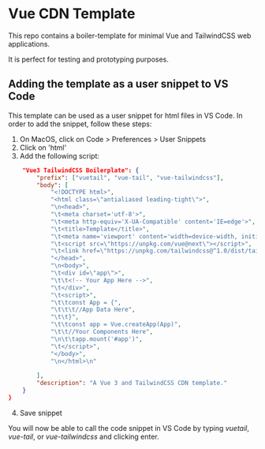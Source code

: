 # Vue CDN Template

This repo contains a boiler-template for minimal Vue and TailwindCSS web applications.

It is perfect for testing and prototyping purposes.


## Adding the template as a user snippet to VS Code

This template can be used as a user snippet for html files in VS Code. In order to add the snippet, follow these steps:

1. On MacOS, click on Code > Preferences > User Snippets
1. Click on 'html'
1. Add the following script:

```json
	"Vue3 TailwindCSS Boilerplate": {
		"prefix": ["vuetail", "vue-tail", "vue-tailwindcss"],
		"body": [
			"<!DOCTYPE html>",
			"<html class=\"antialiased leading-tight\">",
			"\n<head>",
			"\t<meta charset='utf-8'>",
			"\t<meta http-equiv='X-UA-Compatible' content='IE=edge'>",
			"\t<title>Template</title>",
			"\t<meta name='viewport' content='width=device-width, initial-scale=1'>",
			"\t<script src=\"https://unpkg.com/vue@next\"></script>",
			"\t<link href=\"https://unpkg.com/tailwindcss@^1.0/dist/tailwind.min.css\" rel=\"stylesheet\">",
			"</head>",
			"\n<body>",
			"\t<div id=\"app\">",
			"\t\t<!-- Your App Here -->",
			"\t</div>",
			"\t<script>",
			"\t\tconst App = {",
			"\t\t\t//App Data Here",
			"\t\t}",
			"\t\tconst app = Vue.createApp(App)",
			"\t\t//Your Components Here",
			"\n\t\tapp.mount('#app')",
			"\t</script>",
			"</body>",
			"\n</html>\n"
			
		],
		"description": "A Vue 3 and TailwindCSS CDN template."
	}
}
```

4. Save snippet

You will now be able to call the code snippet in VS Code by typing *vuetail*, *vue-tail*, or *vue-tailwindcss* and clicking enter.

